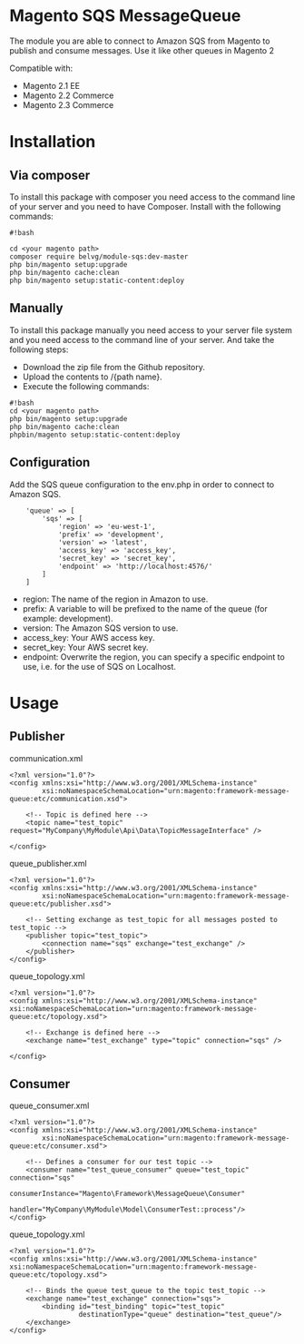 # Magento SQS MessageQueue

The module you are able to connect to Amazon SQS from Magento to publish and consume messages. Use it like other queues in Magento 2 

Compatible with:
* Magento 2.1 EE
* Magento 2.2 Commerce
* Magento 2.3 Commerce
 
# Installation #
 
## Via composer ##
 
To install this package with composer you need access to the command line of your server and you need to have Composer. Install with the following commands:
 
```
#!bash
 
cd <your magento path>
composer require belvg/module-sqs:dev-master
php bin/magento setup:upgrade
php bin/magento cache:clean
php bin/magento setup:static-content:deploy
```
 
## Manually ##
 
To install this package manually you need access to your server file system and you need access to the command line of your server. And take the following steps:
 
* Download the zip file from the Github repository.
* Upload the contents to <your magento path>/{path name}.
* Execute the following commands:
 
```
#!bash
cd <your magento path>
php bin/magento setup:upgrade
php bin/magento cache:clean
phpbin/magento setup:static-content:deploy
```

## Configuration ##

Add the SQS queue configuration to the env.php in order to connect to Amazon SQS.
```
    'queue' => [
        'sqs' => [
            'region' => 'eu-west-1',
            'prefix' => 'development',
            'version' => 'latest',
            'access_key' => 'access_key',
            'secret_key' => 'secret_key',
            'endpoint' => 'http://localhost:4576/'
        ]
    ]
```

* region: The name of the region in Amazon to use.
* prefix: A variable to will be prefixed to the name of the queue (for example: development). 
* version: The Amazon SQS version to use.
* access_key: Your AWS access key.
* secret_key: Your AWS secret key.
* endpoint: Overwrite the region, you can specify a specific endpoint to use, i.e. for the use of SQS on Localhost.

# Usage #
 
## Publisher ##

communication.xml
```
<?xml version="1.0"?>
<config xmlns:xsi="http://www.w3.org/2001/XMLSchema-instance"
        xsi:noNamespaceSchemaLocation="urn:magento:framework-message-queue:etc/communication.xsd">

    <!-- Topic is defined here -->
    <topic name="test_topic" request="MyCompany\MyModule\Api\Data\TopicMessageInterface" />

</config>
```

queue_publisher.xml
```
<?xml version="1.0"?>
<config xmlns:xsi="http://www.w3.org/2001/XMLSchema-instance"
        xsi:noNamespaceSchemaLocation="urn:magento:framework-message-queue:etc/publisher.xsd">

    <!-- Setting exchange as test_topic for all messages posted to test_topic -->
    <publisher topic="test_topic">
        <connection name="sqs" exchange="test_exchange" />
    </publisher>
</config>
```

queue_topology.xml
```
<?xml version="1.0"?>
<config xmlns:xsi="http://www.w3.org/2001/XMLSchema-instance" xsi:noNamespaceSchemaLocation="urn:magento:framework-message-queue:etc/topology.xsd">

    <!-- Exchange is defined here -->
    <exchange name="test_exchange" type="topic" connection="sqs" />

</config>
```

## Consumer ##

queue_consumer.xml
```
<?xml version="1.0"?>
<config xmlns:xsi="http://www.w3.org/2001/XMLSchema-instance"
        xsi:noNamespaceSchemaLocation="urn:magento:framework-message-queue:etc/consumer.xsd">

    <!-- Defines a consumer for our test topic -->
    <consumer name="test_queue_consumer" queue="test_topic" connection="sqs"
              consumerInstance="Magento\Framework\MessageQueue\Consumer"
              handler="MyCompany\MyModule\Model\ConsumerTest::process"/>
</config>
```

queue_topology.xml
```
<?xml version="1.0"?>
<config xmlns:xsi="http://www.w3.org/2001/XMLSchema-instance" xsi:noNamespaceSchemaLocation="urn:magento:framework-message-queue:etc/topology.xsd">

    <!-- Binds the queue test_queue to the topic test_topic -->
    <exchange name="test_exchange" connection="sqs">
        <binding id="test_binding" topic="test_topic"
                 destinationType="queue" destination="test_queue"/>
    </exchange>
</config>
```
